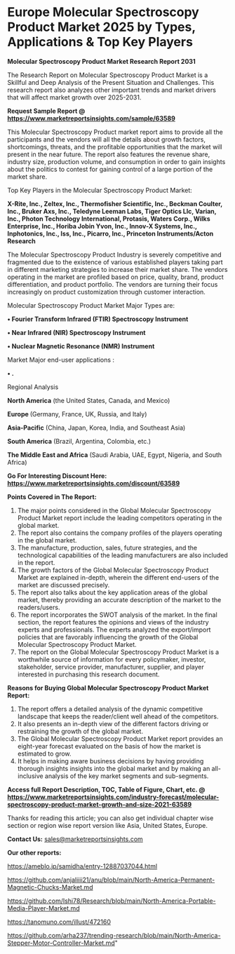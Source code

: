 # Europe Molecular Spectroscopy Product Market 2025 by Types, Applications & Top Key Players

<strong>Molecular Spectroscopy Product Market Research Report 2031</strong>

The Research Report on Molecular Spectroscopy Product Market is a Skillful and Deep Analysis of the Present Situation and Challenges. This research report also analyzes other important trends and market drivers that will affect market growth over 2025-2031.

<strong>Request Sample Report @ <a href=https://www.marketreportsinsights.com/sample/63589>https://www.marketreportsinsights.com/sample/63589</a></strong>

This Molecular Spectroscopy Product market report aims to provide all the participants and the vendors will all the details about growth factors, shortcomings, threats, and the profitable opportunities that the market will present in the near future. The report also features the revenue share, industry size, production volume, and consumption in order to gain insights about the politics to contest for gaining control of a large portion of the market share.

Top Key Players in the Molecular Spectroscopy Product Market:

<strong>X-Rite, Inc., Zeltex, Inc., Thermofisher Scientific, Inc., Beckman Coulter, Inc., Bruker Axs, Inc., Teledyne Leeman Labs, Tiger Optics Llc, Varian, Inc., Photon Technology International, Protasis, Waters Corp., Wilks Enterprise, Inc., Horiba Jobin Yvon, Inc., Innov-X Systems, Inc., Inphotonics, Inc., Iss, Inc., Picarro, Inc., Princeton Instruments/Acton Research</strong>

The Molecular Spectroscopy Product Industry is severely competitive and fragmented due to the existence of various established players taking part in different marketing strategies to increase their market share. The vendors operating in the market are profiled based on price, quality, brand, product differentiation, and product portfolio. The vendors are turning their focus increasingly on product customization through customer interaction.

Molecular Spectroscopy Product Market Major Types are:

<strong>• Fourier Transform Infrared (FTIR) Spectroscopy Instrument

• Near Infrared (NIR) Spectroscopy Instrument

• Nuclear Magnetic Resonance (NMR) Instrument</strong>

Market Major end-user applications :

<strong>• .</strong>

Regional Analysis

</u><strong><b>North America</b></strong> (the United States, Canada, and Mexico)

<strong><b>Europe </b></strong>(Germany, France, UK, Russia, and Italy)

<strong><b>Asia-Pacific</b></strong> (China, Japan, Korea, India, and Southeast Asia)

<strong><b>South America</b></strong> (Brazil, Argentina, Colombia, etc.)

<strong><b>The Middle East and Africa</b></strong> (Saudi Arabia, UAE, Egypt, Nigeria, and South Africa)

<strong>Go For Interesting Discount Here: <a href=https://www.marketreportsinsights.com/discount/63589>https://www.marketreportsinsights.com/discount/63589</a></strong>

<strong>Points Covered in The Report:</strong>
<ol>
  <li>The major points considered in the Global Molecular Spectroscopy Product Market report include the leading competitors operating in the global market.</li>
  <li>The report also contains the company profiles of the players operating in the global market.</li>
  <li>The manufacture, production, sales, future strategies, and the technological capabilities of the leading manufacturers are also included in the report.</li>
  <li>The growth factors of the Global Molecular Spectroscopy Product Market are explained in-depth, wherein the different end-users of the market are discussed precisely.</li>
  <li>The report also talks about the key application areas of the global market, thereby providing an accurate description of the market to the readers/users.</li>
  <li>The report incorporates the SWOT analysis of the market. In the final section, the report features the opinions and views of the industry experts and professionals. The experts analyzed the export/import policies that are favorably influencing the growth of the Global Molecular Spectroscopy Product Market.</li>
  <li>The report on the Global Molecular Spectroscopy Product Market is a worthwhile source of information for every policymaker, investor, stakeholder, service provider, manufacturer, supplier, and player interested in purchasing this research document.</li>
</ol>
<strong>Reasons for Buying Global Molecular Spectroscopy Product Market Report:</strong>

<ol>
  <li>The report offers a detailed analysis of the dynamic competitive landscape that keeps the reader/client well ahead of the competitors.</li>
  <li>It also presents an in-depth view of the different factors driving or restraining the growth of the global market.</li>
  <li>The Global Molecular Spectroscopy Product Market report provides an eight-year forecast evaluated on the basis of how the market is estimated to grow.</li>
  <li>It helps in making aware business decisions by having providing thorough insights insights into the global market and by making an all-inclusive analysis of the key market segments and sub-segments.</li>
</ol>
<strong>Access full Report Description, TOC, Table of Figure, Chart, etc. @ <a href=https://www.marketreportsinsights.com/industry-forecast/molecular-spectroscopy-product-market-growth-and-size-2021-63589>https://www.marketreportsinsights.com/industry-forecast/molecular-spectroscopy-product-market-growth-and-size-2021-63589</a></strong>


Thanks for reading this article; you can also get individual chapter wise section or region wise report version like Asia, United States, Europe.

<strong>Contact Us:</strong>
sales@marketreportsinsights.com

<strong>Our other reports:</strong>

<a href=https://ameblo.jp/samidha/entry-12887037044.html>https://ameblo.jp/samidha/entry-12887037044.html</a>

<a href=https://github.com/anjaliiii21/anu/blob/main/North-America-Permanent-Magnetic-Chucks-Market.md>https://github.com/anjaliiii21/anu/blob/main/North-America-Permanent-Magnetic-Chucks-Market.md</a>

<a href=https://github.com/Ishi78/Research/blob/main/North-America-Portable-Media-Player-Market.md>https://github.com/Ishi78/Research/blob/main/North-America-Portable-Media-Player-Market.md</a>

<a href=https://tanomuno.com/illust/472160>https://tanomuno.com/illust/472160</a>

<a href=https://github.com/arha237/trending-research/blob/main/North-America-Stepper-Motor-Controller-Market.md>https://github.com/arha237/trending-research/blob/main/North-America-Stepper-Motor-Controller-Market.md</a>"
